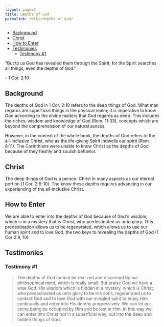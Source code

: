 ```yaml
---
layout: pagev2
title: Depths of God
permalink: /wiki/depths_of_god/
---
```

- [Background](#background)
- [Christ](#christ)
- [How to Enter](#how-to-enter)
- [Testimonies](#testimonies)
  - [Testimony #1](#testimony-1)

"But to us God has revealed them through the Spirit, for the Spirit searches all things, even the depths of God."

\- 1 Cor. 2:10

## Background

The depths of God in 1 Cor. 2:10 refers to the deep things of God. What man regards are superficial things in the physical realm; it is imperative to know God according to the divine matters that God regards as deep. This includes the riches, wisdom and knowledge of God (Rom. 11:33), concepts which are beyond the comprehension of our natural senses.

However, in the context of the whole book, the depths of God refers to the all-inclusive Christ, who as the life-giving Spirit indwells our spirit (Rom. 8:11). The Corinthians were unable to know Christ as the depths of God because of they fleshly and soulish behavior.

## Christ

The deep things of God is a person: Christ in many aspects as our eternal portion (1 Cor. 2:6-10). The know these depths requires advancing in our experiencing of the all-inclusive Christ. 

## How to Enter

We are able to enter into the depths of God because of God's wisdom, which is in a mystery that is Christ, who predestinated us unto glory. This predestination allows us to be regenerated, which allows us to use our human spirit and to love God, the two keys to revealing the depths of God (1 Cor 2:9, 10).

## Testimonies

### Testimony #1

>The depths of God cannot be realized and discerned by our philosophical mind, which is really small. But praise God we have a wise God. His wisdom which is hidden in a mystery, which is Christ, who predestinated us unto glory to be His sons, regenerated us to contact God and to love God with our mingled spirit to enjoy Him continually and enter into His depths progressively. We can let our entire being be occupied by Him and be lost in Him. In this way we can enter into Christ not in a superficial way, but into the deep and hidden things of God.